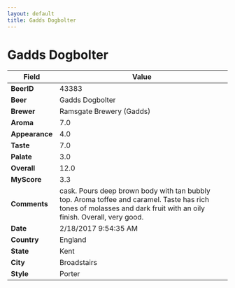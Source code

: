 ```yaml
---
layout: default
title: Gadds Dogbolter 
---
```


# Gadds Dogbolter 

| Field         | Value     |
|---------------|-----------|
| **BeerID** | 43383 |
| **Beer** | Gadds Dogbolter  |
| **Brewer** | Ramsgate Brewery (Gadds) |
| **Aroma** | 7.0 |
| **Appearance** | 4.0 |
| **Taste** | 7.0 |
| **Palate** | 3.0 |
| **Overall** | 12.0 |
| **MyScore** | 3.3 |
| **Comments** | cask. Pours deep brown body with tan bubbly top. Aroma toffee and caramel. Taste has rich tones of molasses and dark fruit with an oily finish. Overall, very good. |
| **Date** | 2/18/2017 9:54:35 AM |
| **Country** | England |
| **State** | Kent |
| **City** | Broadstairs |
| **Style** | Porter |
